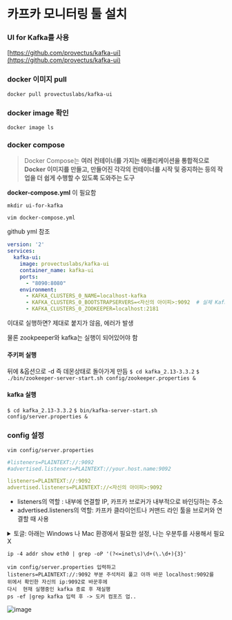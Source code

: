 # 카프카 모니터링 툴 설치

### UI for Kafka를 사용

[https://github.com/provectus/kafka-ui](https://github.com/provectus/kafka-ui)

### docker 이미지 pull

`docker pull provectuslabs/kafka-ui`

### docker image 확인

`docker image ls`

### docker compose

> Docker Compose는 **여러 컨테이너를 가지는 애플리케이션을 통합적으로 Docker 이미지를 만들고, 만들어진 각각의 컨테이너를 시작 및 중지하는 등의 작업을 더 쉽게 수행할 수 있도록 도와주는 도구**
> 

**docker-compose.yml** 이 필요함

`mkdir ui-for-kafka`

`vim docker-compose.yml`

github yml 참조

```yaml
version: '2'
services:
  kafka-ui:
    image: provectuslabs/kafka-ui
    container_name: kafka-ui
    ports:
      - "8090:8080"
    environment:
      - KAFKA_CLUSTERS_0_NAME=localhost-kafka
      - KAFKA_CLUSTERS_0_BOOTSTRAPSERVERS=<자신의 아이피>:9092  # 실제 Kafka 브로커 IP와 포트
      - KAFKA_CLUSTERS_0_ZOOKEEPER=localhost:2181                                                               
```

이대로 실행하면? 제대로 붙지가 않음, 에러가 발생

물론 zookpeeper와 kafka는 실행이 되어있어야 함
#### 주키퍼 실행
뒤에 &옵션으로 -d 즉 데몬상태로 돌아가게 만듬
`$ cd kafka_2.13-3.3.2`
`$ ./bin/zookeeper-server-start.sh config/zookeeper.properties &`

#### kafka 실행

`$ cd kafka_2.13-3.3.2`
`$ bin/kafka-server-start.sh config/server.properties &`

### config 설정

`vim config/server.properties`

```yaml
#listeners=PLAINTEXT://:9092
#advertised.listeners=PLAINTEXT://your.host.name:9092

listeners=PLAINTEXT://:9092
advertised.listeners=PLAINTEXT://<자신의 아이피>:9092
```

- listeners의 역할 : 내부에 연결할 IP, 카프카 브로커가 내부적으로 바인딩하는 주소
- advertised.listeners의 역할: 카프카 클라이언트나 커맨드 라인 툴을 브로커와 연결할 때 사용
  

<details>
<summary> 토글: 아래는 Windows 나 Mac 환경에서 필요한 설정, 나는 우분투를 사용해서 필요 X</summary>
<div markdown="1">
### docker-compose.yml 설정대로 하면 연결이 안되는 이유

### docker - [localhost](http://localhost) 연결

![alt text](image-5.png)

- [localhost](http://localhost) 9092로 연결하려고 시도!
    - 하지만 docker container내에 있는 localhost에 연결을 하게됨
    - 진짜 localhost가 어디인지 알려주자!
![alt text](image-1.png)
localhost:8090 에 접속은 되지만 제대로 토픽에 연결이 안되고 있음을 확인할 수 있다.
### extra_hosts와 host.docker.internal

- host.docker.internal를 사용해야 진짜 localhost에 접근이 가능함
- host.docker.internal 를 위해서는 host-gateway가 필요
- host-gateway를 사용해서 도커 컨테이너와 로컬을 연결하는 것

extra_host를 통해 host-gateway를 열어주고 host.docker.internal를 사용해준다
</div>
</details>


```
ip -4 addr show eth0 | grep -oP '(?<=inet\s)\d+(\.\d+){3}'
```
```
vim config/server.properties 입력하고 
listeners=PLAINTEXT://:9092 부분 주석처리 풀고 아까 바꾼 localhost:9092를
위에서 확인한 자신의 ip:9092로 바꾼후에 
다시  현재 실행중인 kafka 종료 후 재실행 
ps -ef |grep kafka 입력 후 -> 도커 컴포즈 업..
```
![image](https://github.com/user-attachments/assets/15723428-df1d-422e-bb8e-b41a98242516)
